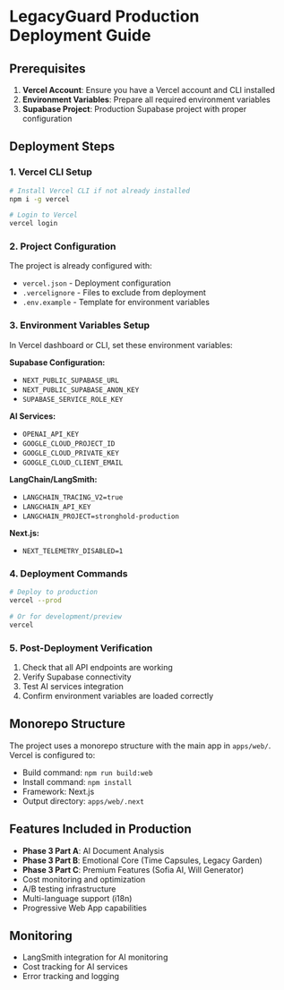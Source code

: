 # LegacyGuard Production Deployment Guide

## Prerequisites

1. **Vercel Account**: Ensure you have a Vercel account and CLI installed
2. **Environment Variables**: Prepare all required environment variables
3. **Supabase Project**: Production Supabase project with proper configuration

## Deployment Steps

### 1. Vercel CLI Setup
```bash
# Install Vercel CLI if not already installed
npm i -g vercel

# Login to Vercel
vercel login
```

### 2. Project Configuration
The project is already configured with:
- `vercel.json` - Deployment configuration
- `.vercelignore` - Files to exclude from deployment
- `.env.example` - Template for environment variables

### 3. Environment Variables Setup
In Vercel dashboard or CLI, set these environment variables:

**Supabase Configuration:**
- `NEXT_PUBLIC_SUPABASE_URL`
- `NEXT_PUBLIC_SUPABASE_ANON_KEY`
- `SUPABASE_SERVICE_ROLE_KEY`

**AI Services:**
- `OPENAI_API_KEY`
- `GOOGLE_CLOUD_PROJECT_ID`
- `GOOGLE_CLOUD_PRIVATE_KEY`
- `GOOGLE_CLOUD_CLIENT_EMAIL`

**LangChain/LangSmith:**
- `LANGCHAIN_TRACING_V2=true`
- `LANGCHAIN_API_KEY`
- `LANGCHAIN_PROJECT=stronghold-production`

**Next.js:**
- `NEXT_TELEMETRY_DISABLED=1`

### 4. Deployment Commands
```bash
# Deploy to production
vercel --prod

# Or for development/preview
vercel
```

### 5. Post-Deployment Verification
1. Check that all API endpoints are working
2. Verify Supabase connectivity
3. Test AI services integration
4. Confirm environment variables are loaded correctly

## Monorepo Structure
The project uses a monorepo structure with the main app in `apps/web/`. Vercel is configured to:
- Build command: `npm run build:web`
- Install command: `npm install`
- Framework: Next.js
- Output directory: `apps/web/.next`

## Features Included in Production
- **Phase 3 Part A**: AI Document Analysis
- **Phase 3 Part B**: Emotional Core (Time Capsules, Legacy Garden)
- **Phase 3 Part C**: Premium Features (Sofia AI, Will Generator)
- Cost monitoring and optimization
- A/B testing infrastructure
- Multi-language support (i18n)
- Progressive Web App capabilities

## Monitoring
- LangSmith integration for AI monitoring
- Cost tracking for AI services
- Error tracking and logging
